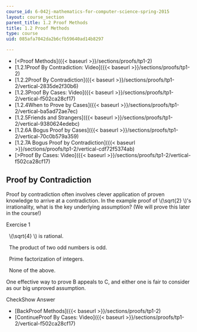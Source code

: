 ```yaml
---
course_id: 6-042j-mathematics-for-computer-science-spring-2015
layout: course_section
parent_title: 1.2 Proof Methods
title: 1.2 Proof Methods
type: course
uid: 085afa7042da2b6cfb59640ad14b8297

---
```


*   [<Proof Methods]({{< baseurl >}}/sections/proofs/tp1-2)
*   [1.2.1Proof By Contradiction: Video]({{< baseurl >}}/sections/proofs/tp1-2)
*   [1.2.2Proof By Contradiction]({{< baseurl >}}/sections/proofs/tp1-2/vertical-2835de2f30b6)
*   [1.2.3Proof By Cases: Video]({{< baseurl >}}/sections/proofs/tp1-2/vertical-f502ca28cf17)
*   [1.2.4When to Prove by Cases]({{< baseurl >}}/sections/proofs/tp1-2/vertical-ba5ad72ae7ec)
*   [1.2.5Friends and Strangers]({{< baseurl >}}/sections/proofs/tp1-2/vertical-9380624edebc)
*   [1.2.6A Bogus Proof by Cases]({{< baseurl >}}/sections/proofs/tp1-2/vertical-70c0b579a359)
*   [1.2.7A Bogus Proof by Contradiction]({{< baseurl >}}/sections/proofs/tp1-2/vertical-cdf72f5374ab)
*   [\>Proof By Cases: Video]({{< baseurl >}}/sections/proofs/tp1-2/vertical-f502ca28cf17)

Proof by Contradiction
----------------------

  

Proof by contradiction often involves clever application of proven knowledge to arrive at a contradiction. In the example proof of \\(\\sqrt{2} \\)'s irrationality, what is the key underlying assumption? (We will prove this later in the course!)

Exercise 1

&nbsp; \\(\\sqrt{4} \\) is rational. &nbsp;

&nbsp; The product of two odd numbers is odd. &nbsp;

&nbsp; Prime factorization of integers. &nbsp;

&nbsp; None of the above. &nbsp;

One effective way to prove B appeals to C, and either one is fair to consider as our big unproved assumption.

CheckShow Answer

*   [BackProof Methods]({{< baseurl >}}/sections/proofs/tp1-2)
*   [ContinueProof By Cases: Video]({{< baseurl >}}/sections/proofs/tp1-2/vertical-f502ca28cf17)